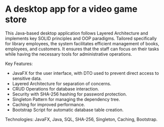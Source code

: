 # A desktop app for a video game store

This Java-based desktop application follows Layered Architecture and implements key SOLID principles and OOP paradigms. Tailored specifically for library employees, the system facilitates efficient management of books, employees, and customers. It ensures that the staff can focus on their tasks while having the necessary tools for administrative operations.

Key Features:

- JavaFX for the user interface, with DTO used to prevent direct access to sensitive data.
- Layered Architecture for separation of concerns.
- CRUD Operations for database interaction.
- Security with SHA-256 hashing for password protection.
- Singleton Pattern for managing the dependency tree.
- Caching for improved performance.
- Bootstrap Script for automatic database table creation.

Technologies: JavaFX, Java, SQL, SHA-256, Singleton, Caching, Bootstrap.
